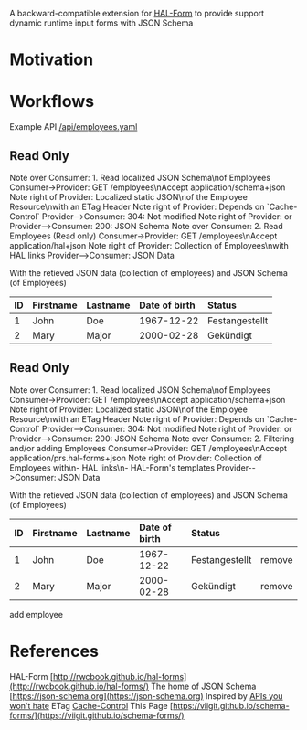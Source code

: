<script src="https://ajax.googleapis.com/ajax/libs/jquery/3.4.1/jquery.min.js"></script>
<script src="/schema-forms/assets/js/bower-webfontloader/webfont.js" ></script>
<script src="/schema-forms/assets/js/snap.svg/snap.svg-min.js" ></script>
<script src="/schema-forms/assets/js/underscore/underscore-min.js" ></script>
<script src="/schema-forms/assets/js/js-sequence-diagrams/sequence-diagram-min.js" ></script>

A backward-compatible extension for [HAL-Form](http://rwcbook.github.io/hal-forms/) to provide support dynamic runtime input forms with JSON Schema

# Motivation

# Workflows

Example API [/api/employees.yaml](https://petstore.swagger.io/?url=https://viigit.github.io/schema-forms/api/employees.yaml)

## Read Only
<div class="diagram">
Note over Consumer: 1. Read localized JSON Schema\nof Employees
Consumer->Provider: GET /employees\nAccept application/schema+json
Note right of Provider: Localized static JSON\nof the Employee Resource\nwith an ETag Header
Note right of Provider: Depends on `Cache-Control`
Provider-->Consumer: 304: Not modified
Note right of Provider: or
Provider-->Consumer: 200: JSON Schema
Note over Consumer: 2. Read Employees (Read only)
Consumer->Provider: GET /employees\nAccept application/hal+json
Note right of Provider: Collection of Employees\nwith HAL links
Provider-->Consumer: JSON Data
</div>

With the retieved JSON data (collection of employees) and JSON Schema (of Employees)

| ID  | Firstname | Lastname | Date of birth | Status         |
| --- | :---      | :---     | :---          | :---           |
| 1   | John      | Doe      | 1967-12-22    | Festangestellt |
| 2   | Mary      | Major    | 2000-02-28    | Gekündigt      |

## Read Only
<div class="diagram">
Note over Consumer: 1. Read localized JSON Schema\nof Employees
Consumer->Provider: GET /employees\nAccept application/schema+json
Note right of Provider: Localized static JSON\nof the Employee Resource\nwith an ETag Header
Note right of Provider: Depends on `Cache-Control`
Provider-->Consumer: 304: Not modified
Note right of Provider: or
Provider-->Consumer: 200: JSON Schema
Note over Consumer: 2. Filtering and/or adding Employees
Consumer->Provider: GET /employees\nAccept application/prs.hal-forms+json
Note right of Provider: Collection of Employees with\n- HAL links\n- HAL-Form's templates
Provider-->Consumer: JSON Data
</div>

With the retieved JSON data (collection of employees) and JSON Schema (of Employees)

| ID  | Firstname | Lastname | Date of birth | Status         |             |
| --- | :---      | :---     | :---          | :---           | :---:                          |
| 1   | John      | Doe      | 1967-12-22    | Festangestellt | <div class="btn"> remove </div> |
| 2   | Mary      | Major    | 2000-02-28    | Gekündigt      | <div class="btn"> remove </div> |

<div class="btn"> add employee </div>

# References
HAL-Form [http://rwcbook.github.io/hal-forms](http://rwcbook.github.io/hal-forms/)
The home of JSON Schema [https://json-schema.org](https://json-schema.org)
Inspired by [APIs you won't hate](https://apisyouwonthate.com/blog/lets-stop-building-apis-around-a-network-hack)
ETag [Cache-Control](https://developers.google.com/web/fundamentals/performance/optimizing-content-efficiency/http-caching)
This Page [https://viigit.github.io/schema-forms/](https://viigit.github.io/schema-forms/)

<script> 
    var options = {theme: 'simple'};
    $(".diagram").sequenceDiagram(options);
</script>
